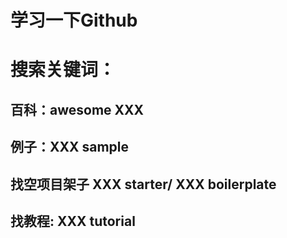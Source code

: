 # 学习一下Github
# 搜索关键词：
## 百科：awesome XXX
## 例子：XXX sample
## 找空项目架子 XXX starter/ XXX boilerplate
## 找教程: XXX tutorial
